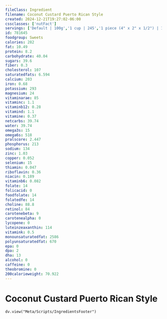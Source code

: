 ```yaml
---
fileClass: Ingredient
filename: Coconut Custard Puerto Rican Style
created: 2024-12-21T19:27:02-06:00
cssclasses: ['nutFact']
servings: ['Default | 100g','1 cup | 245','1 piece (4" x 2" x 1/2") | 120']
id: 781645
foodgroup: Sweets
calories: 282
fat: 10.49
protein: 8.2
carbohydrate: 40.04
sugars: 39.6
fiber: 0.3
cholesterol: 107
saturatedfats: 6.594
calcium: 203
iron: 0.68
potassium: 293
magnesium: 24
vitaminarae: 85
vitaminc: 1.1
vitaminb12: 0.28
vitamind: 1.1
vitamine: 0.37
netcarbs: 39.74
water: 39.74
omega3s: 15
omega6s: 518
pralscore: 2.447
phosphorus: 213
sodium: 134
zinc: 1.03
copper: 0.052
selenium: 15
thiamin: 0.047
riboflavin: 0.36
niacin: 0.189
vitaminb6: 0.082
folate: 14
folicacid: 0
foodfolate: 14
folatedfe: 14
choline: 88.8
retinol: 84
carotenebeta: 9
carotenealpha: 0
lycopene: 0
luteinzeaxanthin: 114
vitamink: 0.5
monounsaturatedfat: 2586
polyunsaturatedfat: 670
epa: 0
dpa: 2
dha: 13
alcohol: 0
caffeine: 0
theobromine: 0
200calorieweight: 70.922
---
```


# Coconut Custard Puerto Rican Style

```dataviewjs
dv.view("Meta/Scripts/IngredientsFooter")
```